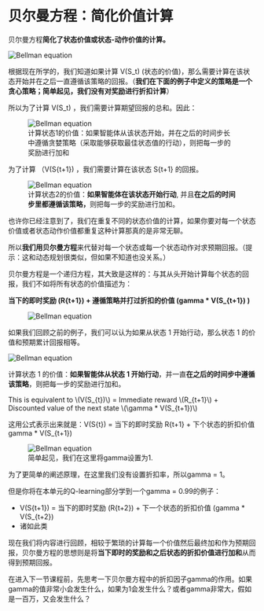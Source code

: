 # 贝尔曼方程：简化价值计算

贝尔曼方程**简化了状态价值或状态-动作价值的计算。**


<img src="https://huggingface.co/datasets/huggingface-deep-rl-course/course-images/resolve/main/en/unit3/bellman.jpg" alt="Bellman equation"/>

根据现在所学的，我们知道如果计算 V(S_t) (状态的价值)，那么需要计算在该状态开始并在之后一直遵循该策略的回报。（**我们在下面的例子中定义的策略是一个贪心策略；简单起见，我们没有对奖励进行折扣计算**）

所以为了计算 V(S_t) ，我们需要计算期望回报的总和。因此：

<figure>
  <img src="https://huggingface.co/datasets/huggingface-deep-rl-course/course-images/resolve/main/en/unit3/bellman2.jpg" alt="Bellman equation"/>
  <figcaption>计算状态1的价值：如果智能体从该状态开始，并在之后的时间步长中遵循贪婪策略（采取能够获取最佳状态值的行动），则把每一步的奖励进行加和</figcaption>
</figure>

为了计算 （V(S{t+1}) ，我们需要计算在该状态 S{t+1} 的回报。

<figure>
  <img src="https://huggingface.co/datasets/huggingface-deep-rl-course/course-images/resolve/main/en/unit3/bellman3.jpg" alt="Bellman equation"/>
  <figcaption>计算状态2的价值：<b>如果智能体在该状态开始行动</b>, 并且<b>在之后的时间步里都遵循该策略，</b>则把每一步的奖励进行加和。</figcaption>
</figure>
也许你已经注意到了，我们在重复不同的状态价值的计算，如果你要对每一个状态价值或者状态动作价值都重复这种计算那真的是非常无聊。

所以**我们用贝尔曼方程**来代替对每一个状态或每一个状态动作对求预期回报。（提示：这和动态规划很类似，但如果不知道也没关系。）

贝尔曼方程是一个递归方程，其大致是这样的：与其从头开始计算每个状态的回报，我们不如将所有状态的价值描述为：

**当下的即时奖励 (R{t+1}) + 遵循策略并打过折扣的价值 (gamma * V(S_{t+1}) )** 

<figure>
  <img src="https://huggingface.co/datasets/huggingface-deep-rl-course/course-images/resolve/main/en/unit3/bellman4.jpg" alt="Bellman equation"/>
</figure>


如果我们回顾之前的例子，我们可以认为如果从状态 1 开始行动，那么状态 1 的价值和预期累计回报相等。

<img src="https://huggingface.co/datasets/huggingface-deep-rl-course/course-images/resolve/main/en/unit3/bellman2.jpg" alt="Bellman equation"/>

计算状态 1 的价值：**如果智能体从状态 1 开始行动**，并一直**在之后的时间步中遵循该策略**，则把每一步的奖励进行加和。

This is equivalent to  \\(V(S_{t})\\)  = Immediate reward  \\(R_{t+1}\\)  + Discounted value of the next state  \\(\gamma * V(S_{t+1})\\)

这用公式表示出来就是：V(S{t})  = 当下的即时奖励  R{t+1}  + 下个状态的折扣价值  gamma * V(S_{t+1})

<figure>
  <img src="https://huggingface.co/datasets/huggingface-deep-rl-course/course-images/resolve/main/en/unit3/bellman6.jpg" alt="Bellman equation"/>
  <figcaption>简单起见，我们在这里将gamma设置为1.</figcaption>
</figure>
为了更简单的阐述原理，在这里我们没有设置折扣率，所以gamma = 1。

但是你将在本单元的Q-learning部分学到一个gamma = 0.99的例子：

- V(S{t+1})   = 当下的即时奖励  (R{t+2})  + 下一个状态的折扣价值 (gamma * V(S_{t+2}) 
- 诸如此类



现在我们将内容进行回顾，相较于繁琐的计算每一个价值然后最终加和作为预期回报，贝尔曼方程的思想则是将**当下即时的奖励和之后状态的折扣价值进行加和**从而得到预期回报。



在进入下一节课程前，先思考一下贝尔曼方程中的折扣因子gamma的作用。如果gamma的值非常小会发生什么，如果为1会发生什么？或者gamma非常大，假如是一百万，又会发生什么？